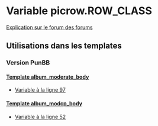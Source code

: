 # Variable picrow.ROW_CLASS
[Explication sur le forum des forums](http://forum.forumactif.com/t294113-listing-des-variables#picrow.ROW_CLASS)

## Utilisations dans les templates

### Version PunBB

#### [Template album_moderate_body](punbb/album_moderate_body.md)
* [Variable à la ligne 97](../punbb/album_moderate_body.tpl#L97)

#### [Template album_modcp_body](punbb/album_modcp_body.md)
* [Variable à la ligne 52](../punbb/album_modcp_body.tpl#L52)
